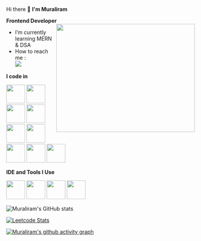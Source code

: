 Hi there 👋 <b> I'm Muraliram </b>

<b> Frontend Developer </b> 
<img align="right" width="370" height="290" src="https://i.pinimg.com/originals/47/f0/34/47f0342cec72b800463bf003eac1257e.gif">                                                
-  I’m currently learning MERN & DSA
-  How to reach me :
<br /> [<img src="https://img.shields.io/badge/LinkedIn-0077B5?style=for-the-badge&logo=linkedin&logoColor=white" />](https://www.linkedin.com/in/murali-ram/)

<b>I code in</b>

 <img height="50" width="50" src="https://img.icons8.com/color/48/000000/html-5.png" /> <img height="50" width="50" src="https://img.icons8.com/color/48/000000/javascript.png"/> <img height="50" width="50" src="https://img.icons8.com/color/48/000000/css3.png" />   <img height="50" width="50" src="https://img.icons8.com/color/48/000000/bootstrap.png" />
  <img height="50" width="50" src="https://img.icons8.com/color/48/000000/mysql-logo.png"/> <img height="50" width="50" src="https://img.icons8.com/color/48/000000/mongodb.png"/> <img height="50" width="50" src="https://img.icons8.com/color/48/000000/react-native.png"/> <img height="50" width="50" src="https://img.icons8.com/color/48/000000/nodejs.png"/>  <img height="50" width="50" src="https://img.icons8.com/color/48/000000/java-coffee-cup-logo.png" />

<b>IDE and Tools I Use</b>

<img height="50" width="50" src="https://img.icons8.com/color/48/000000/visual-studio-code-2019.png"/>  <img height="50" width="50" src="https://img.icons8.com/color/50/000000/git.png"/> <img height="50" src="https://img.icons8.com/officel/480/null/java-eclipse.png"/> <img height="50" src="https://img.icons8.com/color/480/null/notion--v1.png" />


![Muraliram's GitHub stats](https://github-readme-stats.vercel.app/api?username=muraliram516&theme=dark&show_icons=true&&hide=issues,contribs)

[![Leetcode Stats](https://leetcard.jacoblin.cool/muraliram516?ext=contest&theme=dark)](https://leetcode.com/muraliram516)

[![Muraliram's github activity graph](https://github-readme-activity-graph.vercel.app/graph?username=muraliram516&bg_color=000000&color=ede3ed&line=2b5822&point=4e4646&area=true&hide_border=true)](https://github.com/ashutosh00710/github-readme-activity-graph)
